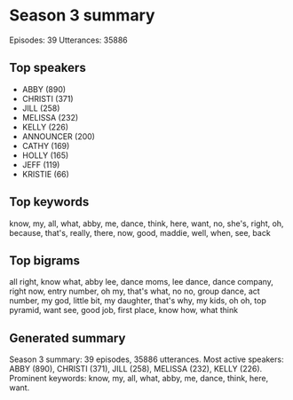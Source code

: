# Season 3 summary

Episodes: 39
Utterances: 35886

## Top speakers
- ABBY (890)
- CHRISTI (371)
- JILL (258)
- MELISSA (232)
- KELLY (226)
- ANNOUNCER (200)
- CATHY (169)
- HOLLY (165)
- JEFF (119)
- KRISTIE (66)

## Top keywords
know, my, all, what, abby, me, dance, think, here, want, no, she's, right, oh, because, that's, really, there, now, good, maddie, well, when, see, back

## Top bigrams
all right, know what, abby lee, dance moms, lee dance, dance company, right now, entry number, oh my, that's what, no no, group dance, act number, my god, little bit, my daughter, that's why, my kids, oh oh, top pyramid, want see, good job, first place, know how, what think

## Generated summary
Season 3 summary: 39 episodes, 35886 utterances. Most active speakers: ABBY (890), CHRISTI (371), JILL (258), MELISSA (232), KELLY (226). Prominent keywords: know, my, all, what, abby, me, dance, think, here, want.
